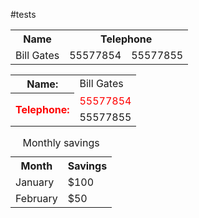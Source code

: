 #tests

<table style="width:100%">
  <tr>
    <th>Name</th>
    <th colspan="2">Telephone</th>
  </tr>
  <tr>
    <td>Bill Gates</td>
    <td>55577854</td>
    <td>55577855</td>
  </tr>
</table>

<table style="width:100%">
  <tr>
    <th>Name:</th>
    <td>Bill Gates</td>
  </tr>
  <tr style="color:red">
    <th rowspan="2" style="color:red">Telephone:</th>
    <td>55577854</td>
  </tr>
  <tr>
    <td>55577855</td>
  </tr>
</table>

<table style="width:100%">
  <caption>Monthly savings</caption>
  <tr>
    <th>Month</th>
    <th>Savings</th>
  </tr>
  <tr>
    <td>January</td>
    <td>$100</td>
  </tr>
  <tr>
    <td>February</td>
    <td>$50</td>
  </tr>
</table>
